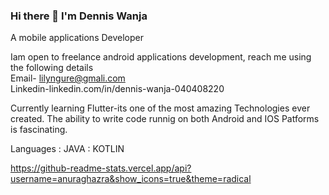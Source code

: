 ### Hi there 👋 I'm Dennis Wanja <br>
A mobile applications Developer<br>

Iam open to freelance android applications development, reach me   using the following details<br>
Email- lilyngure@gmali.com<br>
Linkedin-linkedin.com/in/dennis-wanja-040408220  

Currently learning Flutter-its one  of the most amazing Technologies ever created. The ability to write code runnig on both Android and IOS Patforms is fascinating.<br>

Languages  : JAVA        : KOTLIN<br>

https://github-readme-stats.vercel.app/api?username=anuraghazra&show_icons=true&theme=radical





<!--
**Lilytreasure/Lilytreasure** is a ✨ _special_ ✨ repository because its `README.md` (this file) appears on your GitHub profile.

Here are some ideas to get you started:

- 🔭 I’m currently working on ...
- 🌱 I’m currently learning ...
- 👯 I’m looking to collaborate on ...
- 🤔 I’m looking for help with ...
- 💬 Ask me about ...
- 📫 How to reach me: ...
- 😄 Pronouns: ...
- ⚡ Fun fact: ...
-->
